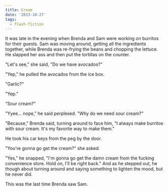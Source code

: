 ```yaml
---
title: Cream
date: '2013-10-27'
tags:
  - flash-fiction
---
```


It was late in the evening when Brenda and Sam were working on burritos for
their guests. Sam was moving around, getting all the ingredients together, while
Brenda was re-frying the beans and chopping the lettuce. He slapped her ass and
then put the tortillas on the counter.

<!-- truncate -->

"Let's see," she said, "Do we have avocados?"

"Yep," he pulled the avocados from the ice box.

"Garlic?"

"Yep."

"Sour cream?"

"Yyee... nope," he said perplexed. "Why do we need sour cream?"

"Because," Brenda said, turning around to face him, "I always make burritos with
sour cream. It's my favorite way to make them."

He took his car keys from the peg by the door.

"You're gonna go get the cream?" she asked.

"Yes," he snapped, "I'm gonna go get the damn cream from the fucking convenience
store. Hold on, I'll be right back." And as he stepped out, he though about
turning around and saying something to lighten the mood, but he never did.

This was the last time Brenda saw Sam.
